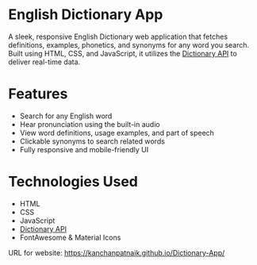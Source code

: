 # English Dictionary App
A sleek, responsive English Dictionary web application that fetches definitions, examples, phonetics, and synonyms for any word you search. Built using HTML, CSS, and JavaScript, it utilizes the [Dictionary API](https://dictionaryapi.dev/) to deliver real-time data.

# Features
- Search for any English word
- Hear pronunciation using the built-in audio
- View word definitions, usage examples, and part of speech
- Clickable synonyms to search related words
- Fully responsive and mobile-friendly UI

# Technologies Used
- HTML
- CSS
- JavaScript
- [Dictionary API](https://dictionaryapi.dev/)
- FontAwesome & Material Icons

URL for website: https://kanchanpatnaik.github.io/Dictionary-App/
